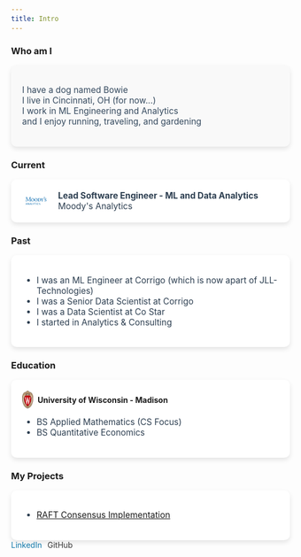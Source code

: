 ```yaml
---
title: Intro
--- 
```


### Who am I

<div style="background-color: #f9f9f9; padding: 20px; border-radius: 10px; box-shadow: 0 4px 8px rgba(0, 0, 0, 0.1); margin-bottom: 20px;">
    <p style="font-size: 1.1em; color: #34495e;">
        I have a dog named Bowie<br>
        I live in Cincinnati, OH (for now...)<br>
        I work in ML Engineering and Analytics<br>
        and I enjoy running, traveling, and gardening
    </p>
</div>



### Current

<div style="background-color: #ffffff; padding: 20px; border-radius: 10px; box-shadow: 0 4px 8px rgba(0, 0, 0, 0.1); margin-bottom: 20px;">
    <div style="display: flex; align-items: center;">
        <img src="images/ma_logo.png" alt="MA Logo" style="width: 50px; height: auto; margin-right: 15px;">
        <div>
            <p style="font-size: 1.1em; color: #2c3e50; margin: 0;">
                <strong>Lead Software Engineer - ML and Data Analytics</strong><br>
                Moody's Analytics
            </p>
        </div>
    </div>
</div>



### Past

<div style="background-color: #ffffff; padding: 20px; border-radius: 10px; box-shadow: 0 4px 8px rgba(0, 0, 0, 0.1);">
    <ul style="font-size: 1.1em; color: #2c3e50;">
        <li>I was an ML Engineer at Corrigo (which is now apart of JLL-Technologies)</li>
        <li>I was a Senior Data Scientist at Corrigo</li>
        <li>I was a Data Scientist at Co Star</li>
        <li>I started in Analytics & Consulting</li>
    </ul>
</div>



### Education

<div style="background-color: #ffffff; padding: 20px; border-radius: 10px; box-shadow: 0 4px 8px rgba(0, 0, 0, 0.1);">
    <div style="display: flex; align-items: center;">
        <img src="images/uw-crest-color-web-digital.png" alt="UW Logo" style="width: 20px; height: auto; margin-right: 8px;">
        <strong>University of Wisconsin - Madison</strong>
    </div>
    <ul style="font-size: 1.1em; color: #2c3e50;">
        <li>BS Applied Mathematics (CS Focus)</li>
        <li>BS Quantitative Economics</li>
    </ul>
</div>



### My Projects

<div style="background-color: #ffffff; padding: 20px; border-radius: 10px; box-shadow: 0 4px 8px rgba(0, 0, 0, 0.1);">
    <ul style="font-size: 1.1em; color: #2c3e50;">
        <li><a href="https://github.com/lsprangers/raft-course">RAFT Consensus Implementation</a></li>
    </ul>
</div>

<div style="display: flex; gap: 10px; align-items: center;">
    <a href="https://www.linkedin.com/in/luke-sprangers" style="text-decoration: none; color: #0e76a8;">
        <i class="fab fa-linkedin"></i> LinkedIn
    </a>
    <a href="https://github.com/lsprangers" style="text-decoration: none; color: #333;">
        <i class="fab fa-github"></i> GitHub
    </a>
</div>